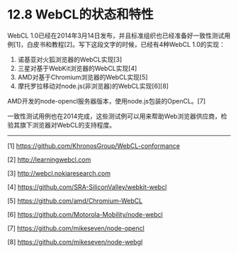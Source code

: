 # 12.8 WebCL的状态和特性

WebCL 1.0已经在2014年3月14日发布，并且标准组织也已经准备好一致性测试用例[1]，白皮书和教程[2]。写下这段文字的时候，已经有4种WebCL 1.0的实现：

1. 诺基亚对火狐浏览器的WebCL实现[3]
2. 三星对基于WebKit浏览器的WebCL实现[4]
3. AMD对基于Chromium浏览器的WebCL实现[5]
4. 摩托罗拉移动对node.js(非浏览器)的WebCL实现[6][8]

AMD开发的node-opencl服务器版本，使用node.js包装的OpenCL。[7]

一致性测试用例也在2014完成，这些测试例可以用来帮助Web浏览器供应商，检验其旗下浏览器对WebCL的支持程度。

------------

[1] https://github.com/KhronosGroup/WebCL-conformance

[2] http://learningwebcl.com

[3] http://webcl.nokiaresearch.com

[4] https://github.com/SRA-SiliconValley/webkit-webcl

[5] https://github.com/amd/Chromium-WebCL

[6] https://github.com/Motorola-Mobility/node-webcl

[7] https://github.com/mikeseven/node-opencl

[8] https://github.com/mikeseven/node-webgl
